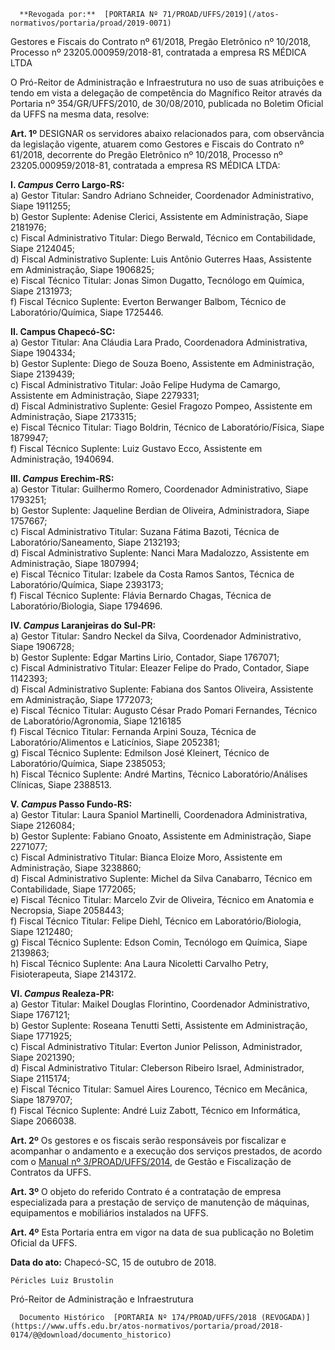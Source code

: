       **Revogada por:**  [PORTARIA Nº 71/PROAD/UFFS/2019](/atos-normativos/portaria/proad/2019-0071) 

   Gestores e Fiscais do Contrato nº 61/2018, Pregão Eletrônico nº 10/2018, Processo nº 23205.000959/2018-81, contratada a empresa RS MÉDICA LTDA  

O Pró-Reitor de Administração e Infraestrutura no uso de suas atribuições e tendo em vista a delegação de competência do Magnífico Reitor através da Portaria nº 354/GR/UFFS/2010, de 30/08/2010, publicada no Boletim Oficial da UFFS na mesma data, resolve:

 **Art. 1º** DESIGNAR os servidores abaixo relacionados para, com observância da legislação vigente, atuarem como Gestores e Fiscais do Contrato nº 61/2018, decorrente do Pregão Eletrônico nº 10/2018, Processo nº 23205.000959/2018-81, contratada a empresa RS MÉDICA LTDA:

 **I. *Campus* Cerro Largo-RS:**  
a) Gestor Titular: Sandro Adriano Schneider, Coordenador Administrativo, Siape 1911255;  
b) Gestor Suplente: Adenise Clerici, Assistente em Administração, Siape 2181976;  
c) Fiscal Administrativo Titular: Diego Berwald, Técnico em Contabilidade, Siape 2124045;  
d) Fiscal Administrativo Suplente: Luis Antônio Guterres Haas, Assistente em Administração, Siape 1906825;  
e) Fiscal Técnico Titular: Jonas Simon Dugatto, Tecnólogo em Química, Siape 2131973;  
f) Fiscal Técnico Suplente: Everton Berwanger Balbom, Técnico de Laboratório/Química, Siape 1725446.

 **II. Campus Chapecó-SC:**  
a) Gestor Titular: Ana Cláudia Lara Prado, Coordenadora Administrativa, Siape 1904334;  
b) Gestor Suplente: Diego de Souza Boeno, Assistente em Administração, Siape 2139439;  
c) Fiscal Administrativo Titular: João Felipe Hudyma de Camargo, Assistente em Administração, Siape 2279331;  
d) Fiscal Administrativo Suplente: Gesiel Fragozo Pompeo, Assistente em Administração, Siape 2173315;  
e) Fiscal Técnico Titular: Tiago Boldrin, Técnico de Laboratório/Física, Siape 1879947;  
f) Fiscal Técnico Suplente: Luiz Gustavo Ecco, Assistente em Administração, 1940694.

 **III. *Campus* Erechim-RS:**  
a) Gestor Titular: Guilhermo Romero, Coordenador Administrativo, Siape 1793251;  
b) Gestor Suplente: Jaqueline Berdian de Oliveira, Administradora, Siape 1757667;  
c) Fiscal Administrativo Titular: Suzana Fátima Bazoti, Técnica de Laboratório/Saneamento, Siape 2132193;  
d) Fiscal Administrativo Suplente: Nanci Mara Madalozzo, Assistente em Administração, Siape 1807994;  
e) Fiscal Técnico Titular: Izabele da Costa Ramos Santos, Técnica de Laboratório/Química, Siape 2393173;  
f) Fiscal Técnico Suplente: Flávia Bernardo Chagas, Técnica de Laboratório/Biologia, Siape 1794696.

 **IV. *Campus* Laranjeiras do Sul-PR:**  
a) Gestor Titular: Sandro Neckel da Silva, Coordenador Administrativo, Siape 1906728;  
b) Gestor Suplente: Edgar Martins Lirio, Contador, Siape 1767071;  
c) Fiscal Administrativo Titular: Eleazer Felipe do Prado, Contador, Siape 1142393;  
d) Fiscal Administrativo Suplente: Fabiana dos Santos Oliveira, Assistente em Administração, Siape 1772073;  
e) Fiscal Técnico Titular: Augusto César Prado Pomari Fernandes, Técnico de Laboratório/Agronomia, Siape 1216185  
f) Fiscal Técnico Titular: Fernanda Arpini Souza, Técnica de Laboratório/Alimentos e Laticínios, Siape 2052381;  
g) Fiscal Técnico Suplente: Edmilson José Kleinert, Técnico de Laboratório/Química, Siape 2385053;  
h) Fiscal Técnico Suplente: André Martins, Técnico Laboratório/Análises Clínicas, Siape 2388513.

 **V. *Campus* Passo Fundo-RS:**  
a) Gestor Titular: Laura Spaniol Martinelli, Coordenadora Administrativa, Siape 2126084;  
b) Gestor Suplente: Fabiano Gnoato, Assistente em Administração, Siape 2271077;  
c) Fiscal Administrativo Titular: Bianca Eloize Moro, Assistente em Administração, Siape 3238860;  
d) Fiscal Administrativo Suplente: Michel da Silva Canabarro, Técnico em Contabilidade, Siape 1772065;  
e) Fiscal Técnico Titular: Marcelo Zvir de Oliveira, Técnico em Anatomia e Necropsia, Siape 2058443;  
f) Fiscal Técnico Titular: Felipe Diehl, Técnico em Laboratório/Biologia, Siape 1212480;  
g) Fiscal Técnico Suplente: Edson Comin, Tecnólogo em Química, Siape 2139863;  
h) Fiscal Técnico Suplente: Ana Laura Nicoletti Carvalho Petry, Fisioterapeuta, Siape 2143172.

 **VI. *Campus* Realeza-PR:**  
a) Gestor Titular: Maikel Douglas Florintino, Coordenador Administrativo, Siape 1767121;  
b) Gestor Suplente: Roseana Tenutti Setti, Assistente em Administração, Siape 1771925;  
c) Fiscal Administrativo Titular: Everton Junior Pelisson, Administrador, Siape 2021390;  
d) Fiscal Administrativo Titular: Cleberson Ribeiro Israel, Administrador, Siape 2115174;  
e) Fiscal Técnico Titular: Samuel Aires Lourenco, Técnico em Mecânica, Siape 1879707;  
f) Fiscal Técnico Suplente: André Luiz Zabott, Técnico em Informática, Siape 2066038.

 **Art. 2º** Os gestores e os fiscais serão responsáveis por fiscalizar e acompanhar o andamento e a execução dos serviços prestados, de acordo com o [Manual nº 3/PROAD/UFFS/2014](https://www.uffs.edu.br/atos-normativos/manual/proad/2014-0003), de Gestão e Fiscalização de Contratos da UFFS.

 **Art. 3º** O objeto do referido Contrato é a contratação de empresa especializada para a prestação de serviço de manutenção de máquinas, equipamentos e mobiliários instalados na UFFS.

 **Art. 4º** Esta Portaria entra em vigor na data de sua publicação no Boletim Oficial da UFFS.  
  


   **Data do ato:** Chapecó-SC, 15 de outubro de 2018.   
 

    Péricles Luiz Brustolin   
 Pró-Reitor de Administração e Infraestrutura 

      Documento Histórico  [PORTARIA Nº 174/PROAD/UFFS/2018 (REVOGADA)](https://www.uffs.edu.br/atos-normativos/portaria/proad/2018-0174/@@download/documento_historico)     
      
